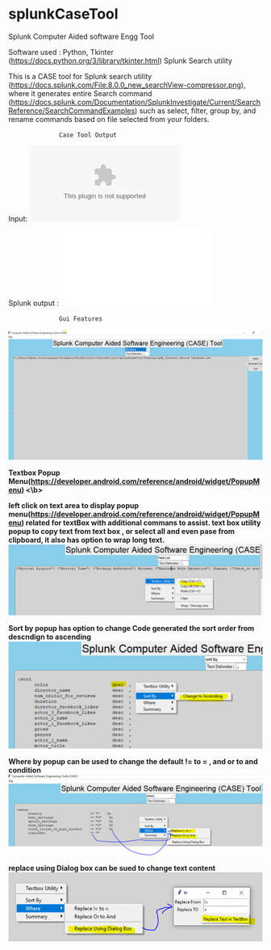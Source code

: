 # splunkCaseTool
Splunk Computer Aided software Engg Tool

Software used : Python, Tkinter (https://docs.python.org/3/library/tkinter.html)  Splunk Search utility 

This   is a  CASE tool for Splunk search utility (https://docs.splunk.com/File:8.0.0_new_searchView-compressor.png), where it generates entire Search command (https://docs.splunk.com/Documentation/SplunkInvestigate/Current/SearchReference/SearchCommandExamples)  such as select, filter, group by, and  rename commands based on file selected from your folders.
                  
                  Case Tool Output  
                  
                  
Input: ![Input csv file](/imdb_Internet_Movies_Database.csv)

Splunk output :![Case tool output](splunkCaseToolutput.txt)

                  Gui Features   


![Main Screen](/splunkcasetool.PNG)

<b> Textbox Popup Menu(https://developer.android.com/reference/android/widget/PopupMenu) <\b>

left click on text area to display popup menu(https://developer.android.com/reference/android/widget/PopupMenu) related for textBox with additional commans to assist.
text box utility popup to copy text from text box , or select all and even pase from clipboard, it also has option to wrap long text.
![Popupmenu For text](/popupmenuhiForTextbox.PNG)

Sort by popup has option to change Code generated the sort order from descndign to ascending
![Popupmenu For text](/popupmenuhiForTextboxSortBY.PNG)


Where by popup can be used  to change the default != to = , and or to and condition
![Popupmenu For text](/popupmenuhiForTextboxwhereby.PNG)

replace using Dialog box can be sued to change text content
![Popupmenu For text](/replaceusingdialog.PNG)
